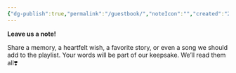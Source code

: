 ```yaml
---
{"dg-publish":true,"permalink":"/guestbook/","noteIcon":"","created":"2025-09-14T19:48:00.000-04:00","updated":"2025-09-14T21:47:43.857-04:00"}
---
```



**Leave us a note!** 

Share a memory, a heartfelt wish, a favorite story, or even a song we should add to the playlist. Your words will be part of our keepsake. We’ll read them all❣️



